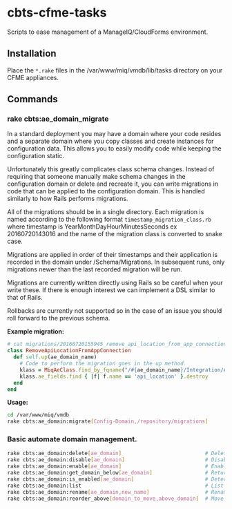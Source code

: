 # cbts-cfme-tasks

Scripts to ease management of a ManageIQ/CloudForms environment.

## Installation
Place the ```*.rake``` files in the /var/www/miq/vmdb/lib/tasks directory on your CFME
appliances.

## Commands

### rake cbts:ae_domain_migrate

In a standard deployment you may have a domain where your code resides and a
separate domain where you copy classes and create instances for configuration
data. This allows you to easily modify code while keeping the configuration
static.

Unfortunately this greatly complicates class schema changes. Instead of
requiring that someone manually make schema changes in the configuration domain
or delete and recreate it, you can write migrations in code that can be applied
to the configuration domain. This is handled similarly to how Rails performs
migrations.

All of the migrations should be in a single directory. Each migration is named
according to the following format ```timestamp_migration_class.rb``` where
timestamp is YearMonthDayHourMinutesSeconds ex 20160720143016 and the name of
the migration class is converted to snake case.

Migrations are applied in order of their timestamps and their application is
recorded in the domain under /Schema/Migrations. In subsequent runs, only
migrations newer than the last recorded migration will be run.

Migrations are currently written directly using Rails so be careful when
your write these. If there is enough interest we can implement a DSL
similar to that of Rails.

Rollbacks are currently not supported so in the case of an issue you should roll
forward to the previous schema.

**Example migration:**

```ruby
# cat migrations/20160720155945_remove_api_location_from_app_connection.rb
class RemoveApiLocationFromAppConnection
  def self.up(ae_domain_name)
    # Code to perform the migration goes in the up method.
    klass = MiqAeClass.find_by_fqname("/#{ae_domain_name}/Integration/App/Connection")
    klass.ae_fields.find { |f| f.name == 'api_location' }.destroy
  end
end
```

**Usage:**

```bash
cd /var/www/miq/vmdb
rake cbts:ae_domain:migrate[Config-Domain,/repository/migrations]
```


### Basic automate domain management. ###
```bash
rake cbts:ae_domain:delete[ae_domain]                           # Delete the automate domain
rake cbts:ae_domain:disable[ae_domain]                          # Disable the automate domain
rake cbts:ae_domain:enable[ae_domain]                           # Enable the automate domain
rake cbts:ae_domain:get_domain_below[ae_domain]                 # Return the name of the domain below this one
rake cbts:ae_domain:is_enabled[ae_domain]                       # Determine if the domain is enabled
rake cbts:ae_domain:list                                        # List the automate domains in priority order
rake cbts:ae_domain:rename[ae_domain,new_name]                  # Rename the automate domain
rake cbts:ae_domain:reorder_above[domain_to_move,above_domain]  # Move the priority of a domain above another
```
